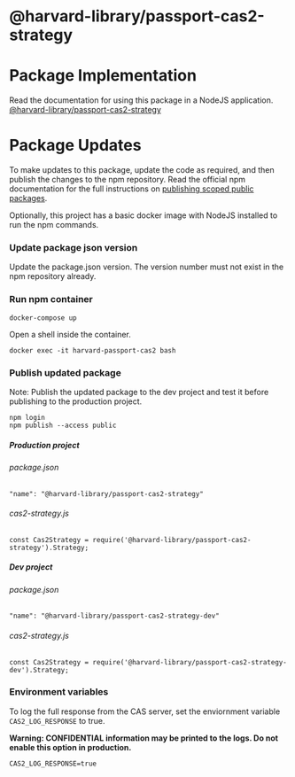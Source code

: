 # @harvard-library/passport-cas2-strategy

# Package Implementation
Read the documentation for using this package in a NodeJS application.
[@harvard-library/passport-cas2-strategy](https://github.com/ktamaral/harvard-passport-cas2/blob/master/passport-cas2-strategy/README.md)

# Package Updates
To make updates to this package, update the code as required, and then publish the changes to the npm repository. Read the official npm documentation for the full instructions on [publishing scoped public packages](https://docs.npmjs.com/creating-and-publishing-scoped-public-packages#publishing-scoped-public-packages).

Optionally, this project has a basic docker image with NodeJS installed to run the npm commands.

### Update package json version
Update the package.json version. The version number must not exist in the npm repository already.

### Run npm container

```
docker-compose up
```

Open a shell inside the container.

```
docker exec -it harvard-passport-cas2 bash
```

### Publish updated package

Note: Publish the updated package to the dev project and test it before publishing to the production project.

```
npm login
npm publish --access public
```

##### Production project

###### package.json
```
"name": "@harvard-library/passport-cas2-strategy"
```

###### cas2-strategy.js
```
const Cas2Strategy = require('@harvard-library/passport-cas2-strategy').Strategy;
```

##### Dev project

###### package.json
```
"name": "@harvard-library/passport-cas2-strategy-dev"
```

###### cas2-strategy.js
```
const Cas2Strategy = require('@harvard-library/passport-cas2-strategy-dev').Strategy;
```

### Environment variables

To log the full response from the CAS server, set the enviornment variable `CAS2_LOG_RESPONSE` to true. 

**Warning: CONFIDENTIAL information may be printed to the logs. Do not enable this option in production.**

```
CAS2_LOG_RESPONSE=true
```